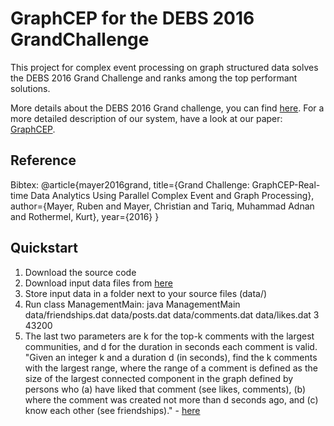 # GraphCEP for the DEBS 2016 GrandChallenge

This project for complex event processing on graph structured data solves the DEBS 2016 Grand Challenge and ranks among the top performant solutions.

More details about the DEBS 2016 Grand challenge, you can find [here](http://www.ics.uci.edu/~debs2016/call-grand-challenge.html "DEBS 2016 Grand Challenge"). For a more detailed description of our system, have a look at our paper: [GraphCEP](ftp://ftp.informatik.uni-stuttgart.de/pub/library/ncstrl.ustuttgart_fi/INPROC-2016-17/INPROC-2016-17.pdf "Grand  Challenge: GraphCEP - Real-time Data Analytics Using Parallel Complex Event and Graph Processing").

## Reference

Bibtex:
@article{mayer2016grand,
  title={Grand Challenge: GraphCEP-Real-time Data Analytics Using Parallel Complex Event and Graph Processing},
  author={Mayer, Ruben and Mayer, Christian and Tariq, Muhammad Adnan and Rothermel, Kurt},
  year={2016}
}

## Quickstart
1. Download the source code
2. Download input data files from [here](http://www.ics.uci.edu/~debs2016/call-grand-challenge.html "DEBS 2016 Grand Challenge")
3. Store input data in a folder next to your source files (data/)
4. Run class ManagementMain: java ManagementMain data/friendships.dat data/posts.dat data/comments.dat data/likes.dat 3 43200
5. The last two parameters are k for the top-k comments with the largest communities, and d for the duration in seconds each comment is valid. "Given an integer k and a duration d (in seconds), find the k comments with the largest range, where the range of a comment is defined as the size of the largest connected component in the graph defined by persons who (a) have liked that comment (see likes, comments), (b) where the comment was created not more than d seconds ago, and (c) know each other (see friendships)." - [here](http://www.ics.uci.edu/~debs2016/call-grand-challenge.html "DEBS 2016 Grand Challenge")